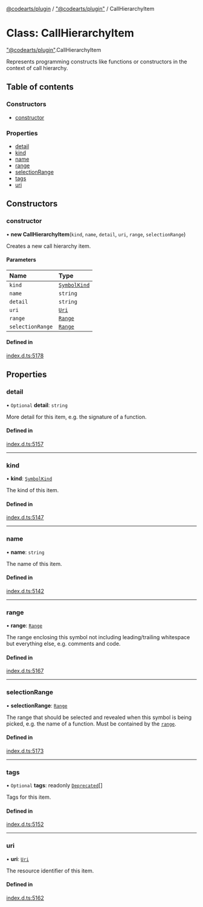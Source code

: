 [@codearts/plugin](../README.md) / ["@codearts/plugin"](../modules/_codearts_plugin_.md) / CallHierarchyItem

# Class: CallHierarchyItem

["@codearts/plugin"](../modules/_codearts_plugin_.md).CallHierarchyItem

Represents programming constructs like functions or constructors in the context
of call hierarchy.

## Table of contents

### Constructors

- [constructor](codearts_plugin_.CallHierarchyItem.md#constructor)

### Properties

- [detail](codearts_plugin_.CallHierarchyItem.md#detail)
- [kind](codearts_plugin_.CallHierarchyItem.md#kind)
- [name](codearts_plugin_.CallHierarchyItem.md#name)
- [range](codearts_plugin_.CallHierarchyItem.md#range)
- [selectionRange](codearts_plugin_.CallHierarchyItem.md#selectionrange)
- [tags](codearts_plugin_.CallHierarchyItem.md#tags)
- [uri](codearts_plugin_.CallHierarchyItem.md#uri)

## Constructors

### constructor

• **new CallHierarchyItem**(`kind`, `name`, `detail`, `uri`, `range`, `selectionRange`)

Creates a new call hierarchy item.

#### Parameters

| Name | Type |
| :------ | :------ |
| `kind` | [`SymbolKind`](../enums/codearts_plugin_.SymbolKind.md) |
| `name` | `string` |
| `detail` | `string` |
| `uri` | [`Uri`](codearts_plugin_.Uri.md) |
| `range` | [`Range`](codearts_plugin_.Range.md) |
| `selectionRange` | [`Range`](codearts_plugin_.Range.md) |

#### Defined in

[index.d.ts:5178](https://github.com/huaweicloud/cloudide-plugin-api/blob/a055dd0/index.d.ts#L5178)

## Properties

### detail

• `Optional` **detail**: `string`

More detail for this item, e.g. the signature of a function.

#### Defined in

[index.d.ts:5157](https://github.com/huaweicloud/cloudide-plugin-api/blob/a055dd0/index.d.ts#L5157)

___

### kind

• **kind**: [`SymbolKind`](../enums/codearts_plugin_.SymbolKind.md)

The kind of this item.

#### Defined in

[index.d.ts:5147](https://github.com/huaweicloud/cloudide-plugin-api/blob/a055dd0/index.d.ts#L5147)

___

### name

• **name**: `string`

The name of this item.

#### Defined in

[index.d.ts:5142](https://github.com/huaweicloud/cloudide-plugin-api/blob/a055dd0/index.d.ts#L5142)

___

### range

• **range**: [`Range`](codearts_plugin_.Range.md)

The range enclosing this symbol not including leading/trailing whitespace but everything else, e.g. comments and code.

#### Defined in

[index.d.ts:5167](https://github.com/huaweicloud/cloudide-plugin-api/blob/a055dd0/index.d.ts#L5167)

___

### selectionRange

• **selectionRange**: [`Range`](codearts_plugin_.Range.md)

The range that should be selected and revealed when this symbol is being picked, e.g. the name of a function.
Must be contained by the [`range`](codearts_plugin_.CallHierarchyItem.md#range).

#### Defined in

[index.d.ts:5173](https://github.com/huaweicloud/cloudide-plugin-api/blob/a055dd0/index.d.ts#L5173)

___

### tags

• `Optional` **tags**: readonly [`Deprecated`](../enums/codearts_plugin_.SymbolTag.md#deprecated)[]

Tags for this item.

#### Defined in

[index.d.ts:5152](https://github.com/huaweicloud/cloudide-plugin-api/blob/a055dd0/index.d.ts#L5152)

___

### uri

• **uri**: [`Uri`](codearts_plugin_.Uri.md)

The resource identifier of this item.

#### Defined in

[index.d.ts:5162](https://github.com/huaweicloud/cloudide-plugin-api/blob/a055dd0/index.d.ts#L5162)
